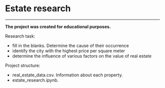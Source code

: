 # Estate research
___

**The project was created for educational purposes.**

Research task:
  - fill in the blanks. Determine the cause of their occurrence
  - identify the city with the highest price per square meter
  - determine the influence of various factors on the value of real estate
  
Project structure:
  - real_estate_data.csv. Information about each property.
  - estate_research.ipynb.

